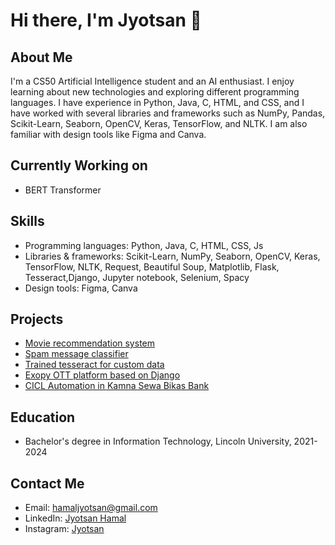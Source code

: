 # Hi there, I'm Jyotsan 👋
## About Me
I'm a CS50 Artificial Intelligence student and an AI enthusiast. I enjoy learning about new technologies and exploring different programming languages. I have experience in Python, Java, C, HTML, and CSS, and I have worked with several libraries and frameworks such as NumPy, Pandas, Scikit-Learn, Seaborn, OpenCV, Keras, TensorFlow, and NLTK. I am also familiar with design tools like Figma and Canva.

## Currently Working on
* BERT Transformer

## Skills
* Programming languages: Python, Java, C, HTML, CSS, Js
* Libraries & frameworks: Scikit-Learn, NumPy, Seaborn, OpenCV, Keras, TensorFlow, NLTK, Request, Beautiful Soup, Matplotlib, Flask, Tesseract,Django, Jupyter notebook, Selenium, Spacy
* Design tools: Figma, Canva

## Projects
* [Movie recommendation system](https://github.com/Jyotsan-Hamal/ML-projects/tree/main/Movie%20Recommendation%20System)
* [Spam message classifier](https://github.com/Jyotsan-Hamal/ML-projects/tree/main/SMS-Spam-Classifier)
* [Trained tesseract for custom data](https://github.com/Jyotsan-Hamal/train_tesseract_ocr)
* [Exopy OTT platform based on Django](https://github.com/Jyotsan-Hamal/Exopy)
* [CICL Automation in Kamna Sewa Bikas Bank](https://github.com/tathyanka)

## Education
* Bachelor's degree in Information Technology, Lincoln University, 2021-2024

## Contact Me
* Email: hamaljyotsan@gmail.com
* LinkedIn: [Jyotsan Hamal](https://www.linkedin.com/in/jyotsan-hamal/)
* Instagram: [Jyotsan](https://www.instagram.com/jyotsan.exe/)
